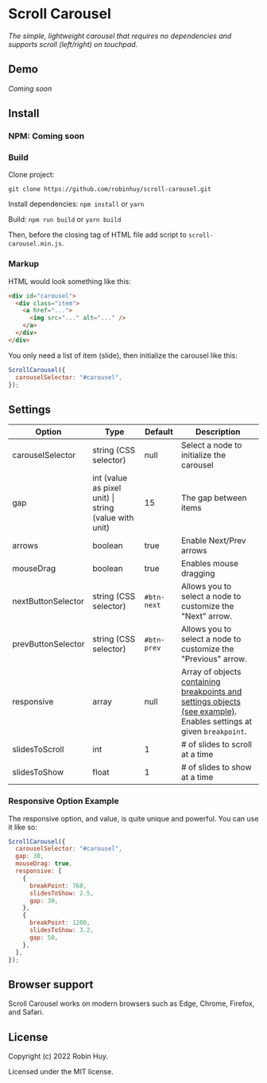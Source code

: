 # Scroll Carousel

_The simple, lightweight carousel that requires no dependencies and supports scroll (left/right) on touchpad._

## Demo

_Coming soon_

## Install

### NPM: Coming soon

### Build

Clone project:

```
git clone https://github.com/robinhuy/scroll-carousel.git
```

Install dependencies: `npm install` or `yarn`

Build: `npm run build` or `yarn build`

Then, before the closing <body> tag of HTML file add script to `scroll-carousel.min.js`.

### Markup

HTML would look something like this:

```html
<div id="carousel">
  <div class="item">
    <a href="...">
      <img src="..." alt="..." />
    </a>
  </div>
</div>
```

You only need a list of item (slide), then initialize the carousel like this:

```javascript
ScrollCarousel({
  carouselSelector: "#carousel",
});
```

## Settings

| Option             | Type                                                  | Default     | Description                                                                                                                                       |
| ------------------ | ----------------------------------------------------- | ----------- | ------------------------------------------------------------------------------------------------------------------------------------------------- |
| carouselSelector   | string (CSS selector)                                 | null        | Select a node to initialize the carousel                                                                                                          |
| gap                | int (value as pixel unit) \| string (value with unit) | 15          | The gap between items                                                                                                                             |
| arrows             | boolean                                               | true        | Enable Next/Prev arrows                                                                                                                           |
| mouseDrag          | boolean                                               | true        | Enables mouse dragging                                                                                                                            |
| nextButtonSelector | string (CSS selector)                                 | `#btn-next` | Allows you to select a node to customize the "Next" arrow.                                                                                        |
| prevButtonSelector | string (CSS selector)                                 | `#btn-prev` | Allows you to select a node to customize the "Previous" arrow.                                                                                    |
| responsive         | array                                                 | null        | Array of objects [containing breakpoints and settings objects (see example)](#responsive-option-example). Enables settings at given `breakpoint`. |
| slidesToScroll     | int                                                   | 1           | # of slides to scroll at a time                                                                                                                   |
| slidesToShow       | float                                                 | 1           | # of slides to show at a time                                                                                                                     |

### Responsive Option Example

The responsive option, and value, is quite unique and powerful.
You can use it like so:

```javascript
ScrollCarousel({
  carouselSelector: "#carousel",
  gap: 30,
  mouseDrag: true,
  responsive: [
    {
      breakPoint: 768,
      slidesToShow: 2.5,
      gap: 30,
    },
    {
      breakPoint: 1200,
      slidesToShow: 3.2,
      gap: 50,
    },
  ],
});
```

## Browser support

Scroll Carousel works on modern browsers such as Edge, Chrome, Firefox, and Safari.

## License

Copyright (c) 2022 Robin Huy.

Licensed under the MIT license.
